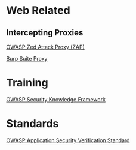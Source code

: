 # Web Related
## Intercepting Proxies
[OWASP Zed Attack Proxy (ZAP)](https://www.owasp.org/index.php/OWASP_Zed_Attack_Proxy_Project)

[Burp Suite Proxy](https://portswigger.net/burp)

# Training
[OWASP Security Knowledge Framework](https://www.owasp.org/index.php/OWASP_Security_Knowledge_Framework)

# Standards
[OWASP Application Security Verification Standard](https://www.owasp.org/index.php/Category:OWASP_Application_Security_Verification_Standard_Project)
